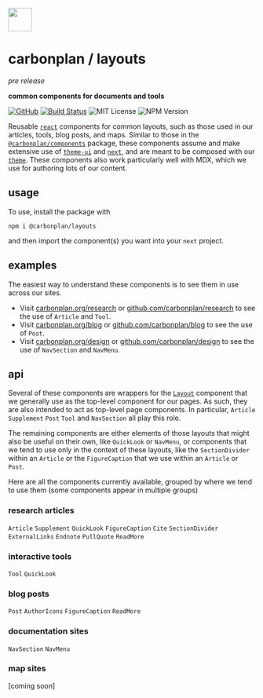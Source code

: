 <img
  src='https://carbonplan-assets.s3.amazonaws.com/monogram/dark-small.png'
  height='48'
/>

# carbonplan / layouts

_pre release_

**common components for documents and tools**

[![GitHub][github-badge]][github]
[![Build Status]][actions]
![MIT License][]
![NPM Version][]

[github]: https://github.com/carbonplan/layouts
[github-badge]: https://badgen.net/badge/-/github?icon=github&label
[build status]: https://github.com/carbonplan/layouts/actions/workflows/main.yml/badge.svg
[actions]: https://github.com/carbonplan/layouts/actions/workflows/main.yml
[mit license]: https://badgen.net/badge/license/MIT/blue
[npm version]: https://badgen.net/npm/v/@carbonplan/layouts

Reusable [`react`](https://github.com/facebook/react) components for common layouts, such as those used in our articles, tools, blog posts, and maps. Similar to those in the [`@carbonplan/components`](https://github.com/carbonplan/components) package, these components assume and make extensive use of [`theme-ui`](https://github.com/system-ui/theme-ui) and [`next`](https://github.com/vercel/next.js), and are meant to be composed with our [`theme`](https://github.com/carbonplan/theme). These components also work particularly well with MDX, which we use for authoring lots of our content.

## usage

To use, install the package with

```
npm i @carbonplan/layouts
```

and then import the component(s) you want into your `next` project.

## examples

The easiest way to understand these components is to see them in use across our sites.

- Visit [carbonplan.org/research](https://carbonplan.org/research) or [github.com/carbonplan/research](https://github.com/carbonplan/research) to see the use of `Article` and `Tool`.
- Visit [carbonplan.org/blog](https://carbonplan.org/blog) or [github.com/carbonplan/blog](https://github.com/carbonplan/blog) to see the use of `Post`.
- Visit [carbonplan.org/design](https://carbonplan.org/design) or [github.com/carbonplan/design](https://github.com/carbonplan/design) to see the use of `NavSection` and `NavMenu`.

## api

Several of these components are wrappers for the [`Layout`](https://github.com/carbonplan/components/blob/main/src/layout.js) component that we generally use as the top-level component for our pages. As such, they are also intended to act as top-level page components. In particular, `Article` `Supplement` `Post` `Tool` and `NavSection` all play this role. 

The remaining components are either elements of those layouts that might also be useful on their own, like `QuickLook` or `NavMenu`, or components that we tend to use only in the context of these layouts, like the `SectionDivider` within an `Article` or the `FigureCaption` that we use within an `Article` or `Post`.

Here are all the components currently available, grouped by where we tend to use them (some components appear in multiple groups)

### research articles

`Article`
`Supplement`
`QuickLook`
`FigureCaption`
`Cite`
`SectionDivider`
`ExternalLinks`
`Endnote`
`PullQuote`
`ReadMore`

### interactive tools

`Tool`
`QuickLook`

### blog posts

`Post`
`AuthorIcons`
`FigureCaption`
`ReadMore`

### documentation sites

`NavSection`
`NavMenu`

### map sites

[coming soon]
